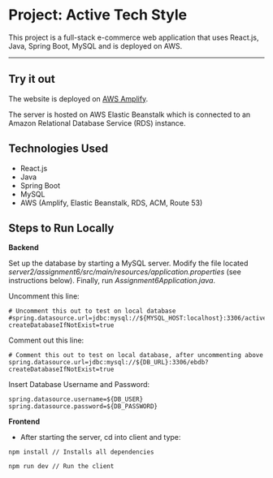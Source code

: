 # Project: Active Tech Style

This project is a full-stack e-commerce web application that uses React.js, Java, Spring Boot, MySQL and is deployed on AWS.

------

## Try it out

The website is deployed on [AWS Amplify](https://main.d9qvddew27vgt.amplifyapp.com/). 

The server is hosted on AWS Elastic Beanstalk which is connected to an Amazon Relational Database Service (RDS) instance.

## Technologies Used

- React.js
- Java
- Spring Boot
- MySQL
- AWS (Amplify, Elastic Beanstalk, RDS, ACM, Route 53)

## Steps to Run Locally

**Backend**

Set up the database by starting a MySQL server. Modify the file located *server2/assignment6/src/main/resources/application.properties* (see instructions below). Finally, run *Assignment6Application.java*.

Uncomment this line:
```
# Uncomment this out to test on local database
#spring.datasource.url=jdbc:mysql://${MYSQL_HOST:localhost}:3306/activetechstyle?createDatabaseIfNotExist=true
```

Comment out this line:
```
# Comment this out to test on local database, after uncommenting above
spring.datasource.url=jdbc:mysql://${DB_URL}:3306/ebdb?createDatabaseIfNotExist=true
```

Insert Database Username and Password:
```
spring.datasource.username=${DB_USER}
spring.datasource.password=${DB_PASSWORD}
```

**Frontend**

- After starting the server, cd into client and type:

```
npm install // Installs all dependencies
```

```
npm run dev // Run the client
```